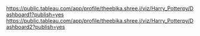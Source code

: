 https://public.tableau.com/app/profile/theebika.shree.j/viz/Harry_Potterpy/Dashboard1?publish=yes
https://public.tableau.com/app/profile/theebika.shree.j/viz/Harry_Potterpy/Dashboard2?publish=yes
